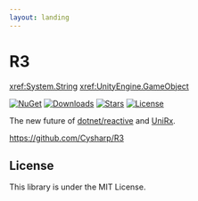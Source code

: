 ```yaml
---
layout: landing
---
```


# R3

<xref:System.String>
<xref:UnityEngine.GameObject>

[![NuGet](https://img.shields.io/nuget/v/R3.svg)](https://www.nuget.org/packages/R3/)
[![Downloads](https://img.shields.io/nuget/dt/R3.svg)](https://www.nuget.org/packages/R3/)
[![Stars](https://img.shields.io/github/stars/Cysharp/R3?color=brightgreen)](https://github.com/Cysharp/R3/stargazers)
[![License](https://img.shields.io/badge/license-MIT-blue.svg)](https://github.com/Cysharp/R3/blob/main/LICENSE)

The new future of [dotnet/reactive](https://github.com/dotnet/reactive/) and [UniRx](https://github.com/neuecc/UniRx).

https://github.com/Cysharp/R3

## License

This library is under the MIT License.
